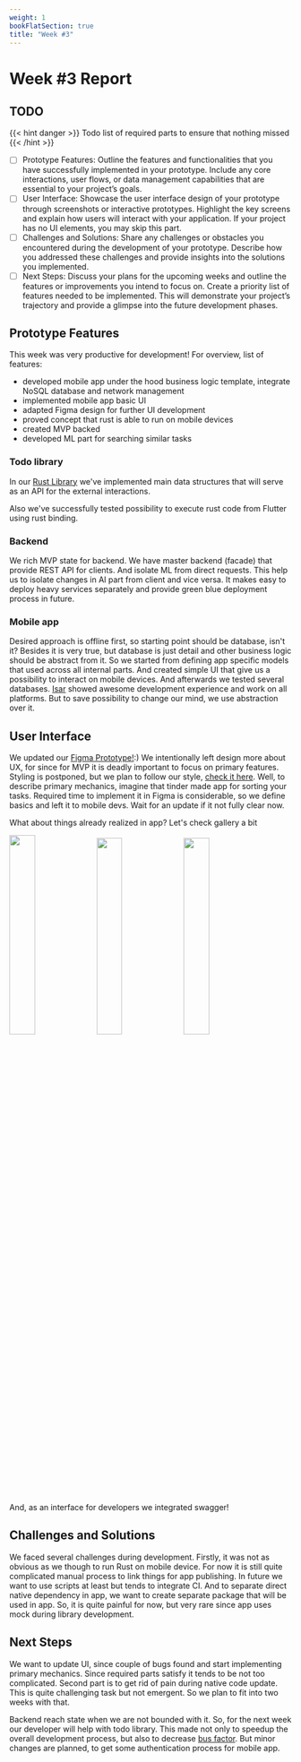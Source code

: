 ```yaml
---
weight: 1
bookFlatSection: true
title: "Week #3"
---
```


# Week #3 Report

## TODO

{{< hint danger >}}
Todo list of required parts to ensure that nothing missed
{{< /hint >}}

- [ ] Prototype Features: Outline the features and functionalities that you have
      successfully implemented in your prototype. Include any core interactions,
      user flows, or data management capabilities that are essential to your
      project’s goals.
- [ ] User Interface: Showcase the user interface design of your prototype
      through screenshots or interactive prototypes. Highlight the key screens and
      explain how users will interact with your application. If your project has no
      UI elements, you may skip this part.
- [ ] Challenges and Solutions: Share any challenges or obstacles you
      encountered during the development of your prototype. Describe how you
      addressed these challenges and provide insights into the solutions you
      implemented.
- [ ] Next Steps: Discuss your plans for the upcoming weeks and outline the
      features or improvements you intend to focus on. Create a priority list of
      features needed to be implemented. This will demonstrate your project’s
      trajectory and provide a glimpse into the future development phases.

## Prototype Features

This week was very productive for development!
For overview, list of features:

- developed mobile app under the hood business logic template, integrate NoSQL
  database and network management
- implemented mobile app basic UI
- adapted Figma design for further UI development <!-- TODO rephrase if text is not close enough -->
- proved concept that rust is able to run on mobile devices
- created MVP backed
- developed ML part for searching similar tasks

### Todo library

In our [Rust Library](https://github.com/JustOrgYou/joy-todo-library) we've
implemented main data structures that will serve as an API for the external
interactions.

Also we've successfully tested possibility to execute rust code from Flutter
using rust binding.

### Backend

We rich MVP state for backend. We have master backend (facade) that provide REST
API for clients. And isolate ML from direct requests. This help us to isolate
changes in AI part from client and vice versa. It makes easy to deploy heavy
services separately and provide green blue deployment process in future.

### Mobile app

Desired approach is offline first, so starting point should be database, isn't
it? Besides it is very true, but database is just detail and other business
logic should be abstract from it. So we started from defining app specific
models that used across all internal parts. And created simple UI that give us a
possibility to interact on mobile devices. And afterwards we tested several
databases. [Isar](https://pub.dev/packages/isar) showed awesome development
experience and work on all platforms. But to save possibility to change our
mind, we use abstraction over it.

## User Interface

We updated our [Figma Prototype!](https://www.figma.com/file/gc679jQhRxzZi29xVcwOO0/ui-workflow?type=design&node-id=0-1&mode=design):)
We intentionally left design more about UX, for since for MVP it is deadly
important to focus on primary features. Styling is postponed, but we plan to
follow our style, [check it here](https://www.figma.com/file/gc679jQhRxzZi29xVcwOO0/ui-workflow?type=design&node-id=108-2&mode=design).
Well, to describe primary mechanics, imagine that tinder made app for sorting
your tasks. Required time to implement it in Figma is considerable, so we define
basics and left it to mobile devs. Wait for an update if it not fully clear now.

What about things already realized in app? Let's check gallery a bit

<img src="/JustOrgYou/week3/demo.gif" width="30.2%">
<img src="/JustOrgYou/week3/edit-screen.png" width="30%">
<img src="/JustOrgYou/week3/overview-screen.png" width="30%">

And, as an interface for developers we integrated swagger!

<!-- TODO add swagger page -->

## Challenges and Solutions

We faced several challenges during development. Firstly, it was not as obvious
as we though to run Rust on mobile device. For now it is still quite complicated
manual process to link things for app publishing. In future we want to use
scripts at least but tends to integrate CI. And to separate direct native
dependency in app, we want to create separate package that will be used in app.
So, it is quite painful for now, but very rare since app uses mock during
library development.

## Next Steps

We want to update UI, since couple of bugs found and start implementing primary
mechanics. Since required parts satisfy it tends to be not too complicated.
Second part is to get rid of pain during native code update. This is quite
challenging task but not emergent. So we plan to fit into two weeks with that.

Backend reach state when we are not bounded with it. So, for the next week our
developer will help with todo library. This made not only to speedup the overall
development process, but also to decrease [bus factor](https://en.wikipedia.org/wiki/Bus_factor).
But minor changes are planned, to get some authentication process for mobile app.
